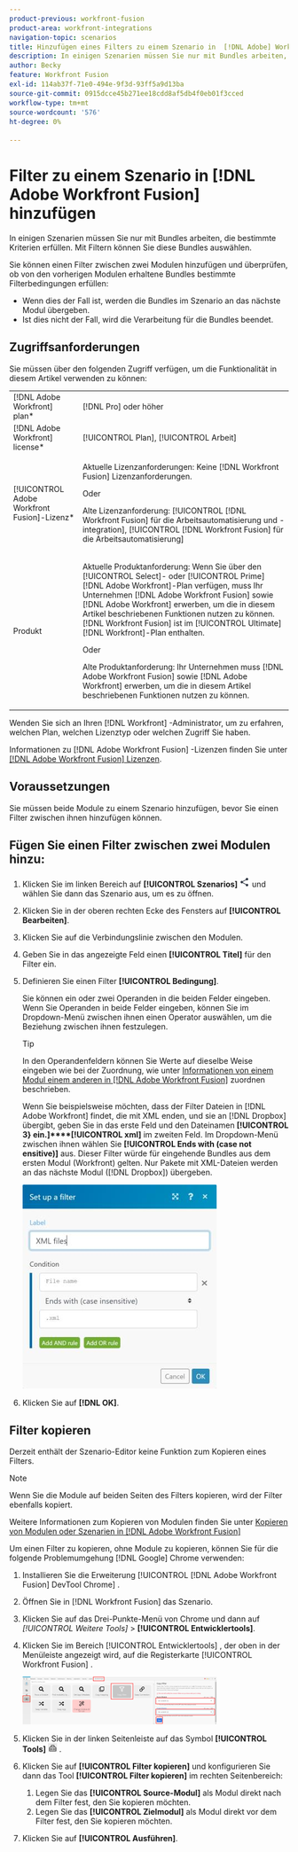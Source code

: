 ```yaml
---
product-previous: workfront-fusion
product-area: workfront-integrations
navigation-topic: scenarios
title: Hinzufügen eines Filters zu einem Szenario in  [!DNL Adobe] Workfront Fusion
description: In einigen Szenarien müssen Sie nur mit Bundles arbeiten, die bestimmte Kriterien erfüllen. Mit Filtern können Sie diese Bundles auswählen.
author: Becky
feature: Workfront Fusion
exl-id: 114ab37f-71e0-494e-9f3d-93ff5a9d13ba
source-git-commit: 0915dcce45b271ee18cdd8af5db4f0eb01f3cced
workflow-type: tm+mt
source-wordcount: '576'
ht-degree: 0%

---
```


# Filter zu einem Szenario in [!DNL Adobe Workfront Fusion] hinzufügen

In einigen Szenarien müssen Sie nur mit Bundles arbeiten, die bestimmte Kriterien erfüllen. Mit Filtern können Sie diese Bundles auswählen.

<!--

For example, you could create a scenario with the [!UICONTROL Watch records] trigger for [!DNL Salesforce] to capture only records containing a specific word written by a specific author.

-->

Sie können einen Filter zwischen zwei Modulen hinzufügen und überprüfen, ob von den vorherigen Modulen erhaltene Bundles bestimmte Filterbedingungen erfüllen:

* Wenn dies der Fall ist, werden die Bundles im Szenario an das nächste Modul übergeben.
* Ist dies nicht der Fall, wird die Verarbeitung für die Bundles beendet.

## Zugriffsanforderungen

Sie müssen über den folgenden Zugriff verfügen, um die Funktionalität in diesem Artikel verwenden zu können:

<table style="table-layout:auto">
 <col> 
 <col> 
 <tbody> 
  <tr> 
    <td role="rowheader">[!DNL Adobe Workfront] plan*</td> 
   <td> <p>[!DNL Pro] oder höher</p> </td> 
  </tr> 
  <tr data-mc-conditions=""> 
   <td role="rowheader">[!DNL Adobe Workfront] license*</td> 
   <td> <p>[!UICONTROL Plan], [!UICONTROL Arbeit]</p> </td> 
  </tr> 
  <tr> 
   <td role="rowheader">[!UICONTROL Adobe Workfront Fusion]-Lizenz*</td> 
  <td>
   <p>Aktuelle Lizenzanforderungen: Keine [!DNL Workfront Fusion] Lizenzanforderungen.</p>
   <p>Oder</p>
   <p>Alte Lizenzanforderung: [!UICONTROL [!DNL Workfront Fusion] für die Arbeitsautomatisierung und -integration], [!UICONTROL [!DNL Workfront Fusion] für die Arbeitsautomatisierung]</p>
   </td>    </tr> 
  </tr> 
  <tr> 
   <td role="rowheader">Produkt</td> 
   <td>
   <p>Aktuelle Produktanforderung: Wenn Sie über den [!UICONTROL Select]- oder [!UICONTROL Prime] [!DNL Adobe Workfront]-Plan verfügen, muss Ihr Unternehmen [!DNL Adobe Workfront Fusion] sowie [!DNL Adobe Workfront] erwerben, um die in diesem Artikel beschriebenen Funktionen nutzen zu können. [!DNL Workfront Fusion] ist im [!UICONTROL Ultimate] [!DNL Workfront]-Plan enthalten.</p>
   <p>Oder</p>
   <p>Alte Produktanforderung: Ihr Unternehmen muss [!DNL Adobe Workfront Fusion] sowie [!DNL Adobe Workfront] erwerben, um die in diesem Artikel beschriebenen Funktionen nutzen zu können.</p>
   </td> 
  </tr> 
 </tbody> 
</table>

Wenden Sie sich an Ihren [!DNL Workfront] -Administrator, um zu erfahren, welchen Plan, welchen Lizenztyp oder welchen Zugriff Sie haben.

Informationen zu [!DNL Adobe Workfront Fusion] -Lizenzen finden Sie unter [[!DNL Adobe Workfront Fusion] Lizenzen](../../workfront-fusion/get-started/license-automation-vs-integration.md).

## Voraussetzungen

Sie müssen beide Module zu einem Szenario hinzufügen, bevor Sie einen Filter zwischen ihnen hinzufügen können.

## Fügen Sie einen Filter zwischen zwei Modulen hinzu:

1. Klicken Sie im linken Bereich auf **[!UICONTROL Szenarios]** ![](assets/scenarios-icon.png) und wählen Sie dann das Szenario aus, um es zu öffnen.
1. Klicken Sie in der oberen rechten Ecke des Fensters auf **[!UICONTROL Bearbeiten]**.
1. Klicken Sie auf die Verbindungslinie zwischen den Modulen.
1. Geben Sie in das angezeigte Feld einen **[!UICONTROL Titel]** für den Filter ein.
1. Definieren Sie einen Filter **[!UICONTROL Bedingung]**.

   Sie können ein oder zwei Operanden in die beiden Felder eingeben. Wenn Sie Operanden in beide Felder eingeben, können Sie im Dropdown-Menü zwischen ihnen einen Operator auswählen, um die Beziehung zwischen ihnen festzulegen.

   >[!TIP]
   >
   >In den Operandenfeldern können Sie Werte auf dieselbe Weise eingeben wie bei der Zuordnung, wie unter [Informationen von einem Modul einem anderen in  [!DNL Adobe Workfront Fusion]](../../workfront-fusion/mapping/map-information-between-modules.md) zuordnen beschrieben.

   Wenn Sie beispielsweise möchten, dass der Filter Dateien in [!DNL Adobe Workfront] findet, die mit XML enden, und sie an [!DNL Dropbox] übergibt, geben Sie in das erste Feld und den Dateinamen **[!UICONTROL 3} ein.]****[!UICONTROL xml]** im zweiten Feld. Im Dropdown-Menü zwischen ihnen wählen Sie **[!UICONTROL Ends with (case not ensitive)]** aus. Dieser Filter würde für eingehende Bundles aus dem ersten Modul (Workfront) gelten. Nur Pakete mit XML-Dateien werden an das nächste Modul ([!DNL Dropbox]) übergeben.

   ![](assets/set-up-filter-box-350x368.jpg)

1. Klicken Sie auf **[!DNL OK]**.

## Filter kopieren

Derzeit enthält der Szenario-Editor keine Funktion zum Kopieren eines Filters.

>[!NOTE]
>
>Wenn Sie die Module auf beiden Seiten des Filters kopieren, wird der Filter ebenfalls kopiert.
>
>Weitere Informationen zum Kopieren von Modulen finden Sie unter [Kopieren von Modulen oder Szenarien in [!DNL Adobe Workfront Fusion]](../../workfront-fusion/scenarios/copy-modules-or-scenarios.md)

Um einen Filter zu kopieren, ohne Module zu kopieren, können Sie für die folgende Problemumgehung [!DNL Google] Chrome verwenden:

1. Installieren Sie die Erweiterung [!UICONTROL [!DNL Adobe Workfront Fusion] DevTool Chrome] .
1. Öffnen Sie in [!DNL Workfront Fusion] das Szenario.
1. Klicken Sie auf das Drei-Punkte-Menü von Chrome und dann auf **[!UICONTROL Weitere Tools*]* > **[!UICONTROL Entwicklertools]**.

1. Klicken Sie im Bereich [!UICONTROL Entwicklertools] , der oben in der Menüleiste angezeigt wird, auf die Registerkarte [!UICONTROL Workfront Fusion] .

   ![](assets/copy-a-filter-350x174.png)

1. Klicken Sie in der linken Seitenleiste auf das Symbol **[!UICONTROL Tools]** ![](assets/devtools-tools-icon.png) .

1. Klicken Sie auf **[!UICONTROL Filter kopieren]** und konfigurieren Sie dann das Tool **[!UICONTROL Filter kopieren]** im rechten Seitenbereich:

   1. Legen Sie das **[!UICONTROL Source-Modul]** als Modul direkt nach dem Filter fest, den Sie kopieren möchten.
   1. Legen Sie das **[!UICONTROL Zielmodul]** als Modul direkt vor dem Filter fest, den Sie kopieren möchten.

1. Klicken Sie auf **[!UICONTROL Ausführen]**.
